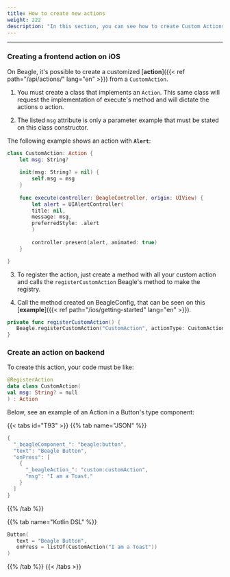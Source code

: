 ```yaml
---
title: How to create new actions
weight: 222
description: "In this section, you can see how to create Custom Actions to be used in events but being handled by the frontend application"
---
```


---

### Creating a frontend action on iOS

On Beagle, it's possible to create a customized [**action**]({{< ref path="/api/actions/" lang="en" >}}) from a `CustomAction`. 

1. You must create a class that implements an `Action`. This same class will request the implementation of execute's method and will dictate the actions o action. 

2. The listed `msg` attribute is only a parameter example that must be stated on this class constructor.

The following example shows an action with **`Alert`**:


```swift
class CustomAction: Action {
    let msg: String?
    
    init(msg: String? = nil) {
        self.msg = msg
    }
    
    func execute(controller: BeagleController, origin: UIView) {   
        let alert = UIAlertController(
        title: nil, 
        message: msg, 
        preferredStyle: .alert
        )
        
        controller.present(alert, animated: true)
    }

}
```


3. To register the action, just create a method with all your custom action and calls the `registerCustomAction` Beagle's method to make the registry.

4. Call the method created on BeagleConfig, that can be seen on this [**example**]({{< ref path="/ios/getting-started" lang="en" >}}).

```swift
private func registerCustomAction() {
   Beagle.registerCustomAction("CustomAction", actionType: CustomAction.self)
}
```

### Create an action on backend

To create this action, your code must be like: 


```kotlin
@RegisterAction
data class CustomAction(
val msg: String? = null
) : Action 
```

Below, see an example of an Action in a Button's type component:

{{< tabs id="T93" >}}
{{% tab name="JSON" %}}
```kotlin
{
  "_beagleComponent_": "beagle:button",
  "text": "Beagle Button",
  "onPress": [
    {
      "_beagleAction_": "custom:customAction",
      "msg": "I am a Toast."
    }
  ]
}
```
{{% /tab %}}

{{% tab name="Kotlin DSL" %}}
```kotlin
Button(
   text = "Beagle Button",
   onPress = listOf(CustomAction("I am a Toast"))
)
```
{{% /tab %}}
{{< /tabs >}}
